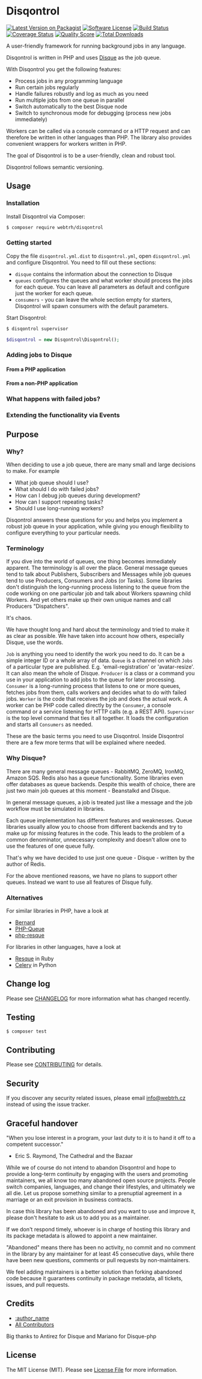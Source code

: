 # Disqontrol

[![Latest Version on Packagist][ico-version]][link-packagist]
[![Software License][ico-license]](LICENSE.md)
[![Build Status][ico-travis]][link-travis]
[![Coverage Status][ico-scrutinizer]][link-scrutinizer]
[![Quality Score][ico-code-quality]][link-code-quality]
[![Total Downloads][ico-downloads]][link-downloads]

A user-friendly framework for running background jobs in any language.

Disqontrol is written in PHP and uses [Disque](https://github.com/antirez/disque) as the job queue.

With Disqontrol you get the following features:

- Process jobs in any programming language
- Run certain jobs regularly
- Handle failures robustly and log as much as you need
- Run multiple jobs from one queue in parallel
- Switch automatically to the best Disque node
- Switch to synchronous mode for debugging (process new jobs immediately)

Workers can be called via a console command or a HTTP request and can therefore
be written in other languages than PHP. The library also provides convenient
wrappers for workers written in PHP.

The goal of Disqontrol is to be a user-friendly, clean and robust tool.

Disqontrol follows semantic versioning.

## Usage

### Installation

Install Disqontrol via Composer:

``` bash
$ composer require webtrh/disqontrol
```

### Getting started

Copy the file `disqontrol.yml.dist` to `disqontrol.yml`, open `disqontrol.yml`
and configure Disqontrol. You need to fill out these sections:

- `disque` contains the information about the connection to Disque
- `queues` configures the queues and what worker should process the jobs
for each queue. You can leave all parameters as default and configure
just the worker for each queue.
- `consumers` - you can leave the whole section empty for starters, Disqontrol
will spawn consumers with the default parameters.

Start Disqontrol:

``` bash
$ disqontrol supervisor
```

``` php
$disqontrol = new Disqontrol\Disqontrol();
```

### Adding jobs to Disque

#### From a PHP application

#### From a non-PHP application


### What happens with failed jobs?



### Extending the functionality via Events




## Purpose

### Why?

When deciding to use a job queue, there are many small and large decisions 
to make. For example

- What job queue should I use?
- What should I do with failed jobs?
- How can I debug job queues during development?
- How can I support repeating tasks?
- Should I use long-running workers?

Disqontrol answers these questions for you and helps you implement a robust
job queue in your application, while giving you enough flexibility
to configure everything to your particular needs.

### Terminology

If you dive into the world of queues, one thing becomes immediately apparent.
The terminology is all over the place. General message queues tend to talk
about Publishers, Subscribers and Messages while job queues tend to use Producers,
Consumers and Jobs (or Tasks). Some libraries don't distinguish the long-running
process listening to the queue from the code working on one particular job and
talk about Workers spawning child Workers. And yet others make up their own 
unique names and call Producers "Dispatchers".

It's chaos.

We have thought long and hard about the terminology and tried to make it as clear
as possible. We have taken into account how others, especially Disque, use
the words.

`Job` is anything you need to identify the work you need to do. It can be
a simple integer ID or a whole array of data.
`Queue` is a channel on which `Jobs` of a particular type are published. E.g.
'email-registration' or 'avatar-resize'. It can also mean the whole of Disque.
`Producer` is a class or a command you use in your application to add jobs
to the queue for later processing.
`Consumer` is a long-running process that listens to one or more queues,
fetches jobs from them, calls workers and decides what to do with failed jobs.
`Worker` is the code that receives the job and does the actual work.
A worker can be PHP code called directly by the `Consumer`, a console command
or a service listening for HTTP calls (e.g. a REST API).
`Supervisor` is the top level command that ties it all together. It loads
the configuration and starts all `Consumers` as needed.

These are the basic terms you need to use Disqontrol. Inside Disqontrol there
are a few more terms that will be explained where needed.

### Why Disque?

There are many general message queues - RabbitMQ, ZeroMQ, IronMQ, Amazon SQS.
Redis also has a queue functionality. Some libraries even offer databases as
queue backends. Despite this wealth of choice, there are just two main
job queues at this moment - Beanstalkd and Disque.

In general message queues, a job is treated just like a message and the job
workflow must be simulated in libraries.

Each queue implementation has different features and weaknesses. Queue libraries
usually allow you to choose from different backends and try to make up for
missing features in the code. This leads to the problem of a common denominator,
unnecessary complexity and doesn't allow one to use the features of one queue
fully.

That's why we have decided to use just one queue - Disque - written by the author
of Redis.

For the above mentioned reasons, we have no plans to support other queues.
Instead we want to use all features of Disque fully.

### Alternatives

For similar libraries in PHP, have a look at 

- [Bernard](https://bernard.readthedocs.org/)
- [PHP-Queue](https://github.com/CoderKungfu/php-queue)
- [php-resque](https://github.com/chrisboulton/php-resque)

For libraries in other languages, have a look at

- [Resque](https://github.com/resque/resque) in Ruby
- [Celery](https://celery.readthedocs.org/en/latest/) in Python

## Change log

Please see [CHANGELOG](CHANGELOG.md) for more information what has changed recently.

## Testing

``` bash
$ composer test
```

## Contributing

Please see [CONTRIBUTING](CONTRIBUTING.md) for details.

## Security

If you discover any security related issues, please email info@webtrh.cz instead of using the issue tracker.

## Graceful handover

"When you lose interest in a program, your last duty to it is to hand it off to
a competent successor."
- Eric S. Raymond, The Cathedral and the Bazaar

While we of course do not intend to abandon Disqontrol and hope to provide
a long-term continuity by engaging with the users and promoting maintainers, we
all know too many abandoned open source projects. People switch companies,
languages, and change their lifestyles, and ultimately we all die. Let us propose 
something similar to a prenuptial agreement in a marriage or an exit provision
in business contracts.

In case this library has been abandoned and you want to use and improve it,
please don't hesitate to ask us to add you as a maintainer.

If we don't respond timely, whoever is in charge of hosting this library and its
package metadata is allowed to appoint a new maintainer.

"Abandoned" means there has been no activity, no commit and no comment
in the library by any maintainer for at least 45 consecutive days, while there
have been new questions, comments or pull requests by non-maintainers.

We feel adding maintainers is a better solution than forking abandoned code
because it guarantees continuity in package metadata, all tickets, issues, and
pull requests.


## Credits

- [:author_name][link-author]
- [All Contributors][link-contributors]

Big thanks to Antirez for Disque and Mariano for Disque-php

## License

The MIT License (MIT). Please see [License File](LICENSE.md) for more information.

[ico-version]: https://img.shields.io/packagist/v/webtrh/disqontrol.svg?style=flat-square
[ico-license]: https://img.shields.io/badge/license-MIT-brightgreen.svg?style=flat-square
[ico-travis]: https://img.shields.io/travis/webtrh/disqontrol/master.svg?style=flat-square
[ico-scrutinizer]: https://img.shields.io/scrutinizer/coverage/g/thephpwebtrh/disqontrol.svg?style=flat-square
[ico-code-quality]: https://img.shields.io/scrutinizer/g/thephpwebtrh/disqontrol.svg?style=flat-square
[ico-downloads]: https://img.shields.io/packagist/dt/webtrh/disqontrol.svg?style=flat-square

[link-packagist]: https://packagist.org/packages/webtrh/disqontrol
[link-travis]: https://travis-ci.org/thephpwebtrh/disqontrol
[link-scrutinizer]: https://scrutinizer-ci.com/g/thephpwebtrh/disqontrol/code-structure
[link-code-quality]: https://scrutinizer-ci.com/g/thephpwebtrh/disqontrol
[link-downloads]: https://packagist.org/packages/webtrh/disqontrol
[link-author]: https://github.com/webtrh
[link-contributors]: ../../contributors
